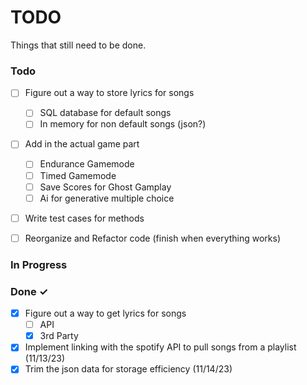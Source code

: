 # TODO

Things that still need to be done.

### Todo


- [ ] Figure out a way to store lyrics for songs
  - [ ] SQL database for default songs
  - [ ] In memory for non default songs (json?)

- [ ] Add in the actual game part
  - [ ] Endurance Gamemode
  - [ ] Timed Gamemode
  - [ ] Save Scores for Ghost Gamplay
  - [ ] Ai for generative multiple choice

- [ ] Write test cases for methods

- [ ] Reorganize and Refactor code (finish when everything works)

### In Progress

### Done ✓

- [x] Figure out a way to get lyrics for songs
  - [ ] API
  - [x] 3rd Party
- [x] Implement linking with the spotify API to pull songs from a playlist  (11/13/23)
- [x] Trim the json data for storage efficiency   (11/14/23)